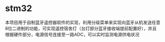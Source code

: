 # stm32
本项目用于自制蓝牙遥控器软件的实现，利用分级菜单来实现向蓝牙从机发送任意8位二进制的功能，可实现遥控宿舍灯（台灯部分蓝牙接收端提前配置好），并且根据硬件部分，电源信号连接至一路ADC，可以实时监测电源供电状况
